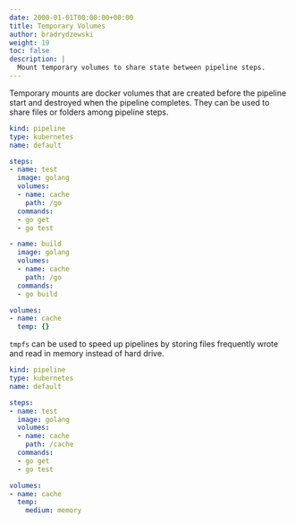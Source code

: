 ```yaml
---
date: 2000-01-01T00:00:00+00:00
title: Temporary Volumes
author: bradrydzewski
weight: 19
toc: false
description: |
  Mount temporary volumes to share state between pipeline steps.
---
```


Temporary mounts are docker volumes that are created before the pipeline start and destroyed when the pipeline completes. They can be used to share files or folders among pipeline steps.

```yaml {linenos=table, hl_lines=["8-10", "17-19", "23-25"]}
kind: pipeline
type: kubernetes
name: default

steps:
- name: test
  image: golang
  volumes:
  - name: cache
    path: /go
  commands:
  - go get
  - go test

- name: build
  image: golang
  volumes:
  - name: cache
    path: /go
  commands:
  - go build

volumes:
- name: cache
  temp: {}
```

`tmpfs` can be used to speed up pipelines by storing files frequently wrote and read in memory instead of hard drive.

```yaml {linenos=table, hl_lines=["15-18"]}
kind: pipeline
type: kubernetes
name: default

steps:
- name: test
  image: golang
  volumes:
  - name: cache
    path: /cache
  commands:
  - go get
  - go test

volumes:
- name: cache
  temp:
    medium: memory
```

